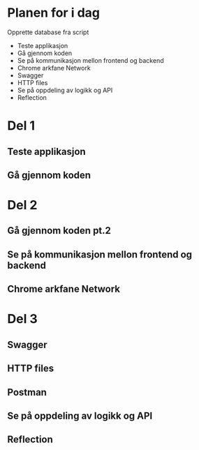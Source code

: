 # Planen for i dag 
Opprette database fra script
- Teste applikasjon
- Gå gjennom koden
- Se på kommunikasjon mellon frontend og backend
- Chrome arkfane Network
- Swagger
- HTTP files
- Se på oppdeling av logikk og API
- Reflection

# Del 1

## Teste applikasjon

## Gå gjennom koden


# Del 2

## Gå gjennom koden pt.2

## Se på kommunikasjon mellon frontend og backend

## Chrome arkfane Network

# Del 3

## Swagger

## HTTP files

## Postman

## Se på oppdeling av logikk og API

## Reflection
